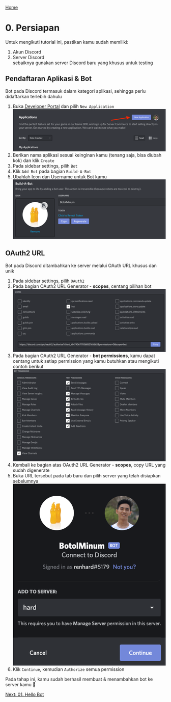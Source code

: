 [Home](./README.md)

# 0. Persiapan

Untuk mengikuti tutorial ini, pastikan kamu sudah memiliki:
1. Akun Discord
2. Server Discord  
sebaiknya gunakan server Discord baru yang khusus untuk testing

## Pendaftaran Aplikasi & Bot

Bot pada Discord termasuk dalam kategori aplikasi, sehingga perlu didaftarkan terlebih dahulu

1. Buka [Developer Portal](https://discord.com/developers/applications) dan pilih `New Application`
![new-application](./assets/00-00-new-application.png)
2. Berikan nama aplikasi sesuai keinginan kamu (tenang saja, bisa diubah kok) dan klik `Create`
3. Pada sidebar settings, pilih `Bot`
4. Klik `Add Bot` pada bagian `Build-A-Bot`
5. Ubahlah Icon dan Username untuk Bot kamu
![build-a-bot](./assets/00-01-build-a-bot.png)

## OAuth2 URL

Bot pada Discord ditambahkan ke server melalui OAuth URL khusus dan unik

1. Pada sidebar settings, pilih `OAuth2`
2. Pada bagian OAuth2 URL Generator - **scopes**, centang pilihan bot
![oauth-scopes](./assets/00-02-oauth-scopes.png)
3. Pada bagian OAuth2 URL Generator - **bot permissions**, kamu dapat centang untuk setiap permission yang kamu butuhkan atau mengikuti contoh berikut
![bot-permissions](./assets/00-03-bot-permissions.png)
4. Kembali ke bagian atas OAuth2 URL Generator - **scopes**, copy URL yang sudah digenerate
5. Buka URL tersebut pada tab baru dan pilih server yang telah disiapkan sebelumnya
![connect](./assets/00-04-connect.png)
6. Klik `Continue`, kemudian `Authorize` semua permission

Pada tahap ini, kamu sudah berhasil membuat & menambahkan bot ke server kamu :tada:

[Next: 01. Hello Bot](./01-hello-bot.md)